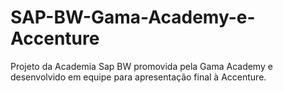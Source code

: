 # SAP-BW-Gama-Academy-e-Accenture
Projeto da Academia Sap BW promovida pela Gama Academy e desenvolvido em equipe para apresentação final à Accenture.
